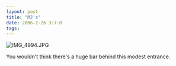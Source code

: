 ```yaml
---
layout: post
title: "MJ's"
date: 2006-2-26 3:7:0
tags: 
---
```


![IMG_4994.JPG][1]

You wouldn't think there's a huge bar behind this modest entrance.

   [1]: http://web.archive.org/web/20060314154122im_/http://greener.sdf1.org/blog/archives/IMG_4994.JPG
